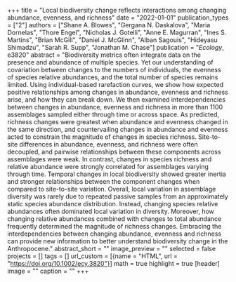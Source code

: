 +++
title = "Local biodiversity change reflects interactions among changing abundance, evenness, and richness"
date = "2022-01-01"
publication_types = ["2"]
authors = ["Shane A. Blowes", "Gergana N. Daskalova", "Maria Dornelas", "Thore Engel", "Nicholas J. Gotelli", "Anne E. Magurran", "Ines S. Martins", "Brian McGill", "Daniel J. McGlinn", "Alban Sagouis", "Hideyasu Shimadzu", "Sarah R. Supp", "Jonathan M. Chase"]
publication = "_Ecology_, e3820"
abstract = "Biodiversity metrics often integrate data on the presence and abundance of multiple species. Yet our understanding of covariation between changes to the numbers of individuals, the evenness of species relative abundances, and the total number of species remains limited. Using individual-based rarefaction curves, we show how expected positive relationships among changes in abundance, evenness and richness arise, and how they can break down. We then examined interdependencies between changes in abundance, evenness and richness in more than 1100 assemblages sampled either through time or across space. As predicted, richness changes were greatest when abundance and evenness changed in the same direction, and countervailing changes in abundance and evenness acted to constrain the magnitude of changes in species richness. Site-to-site differences in abundance, evenness, and richness were often decoupled, and pairwise relationships between these components across assemblages were weak. In contrast, changes in species richness and relative abundance were strongly correlated for assemblages varying through time. Temporal changes in local biodiversity showed greater inertia and stronger relationships between the component changes when compared to site-to-site variation. Overall, local variation in assemblage diversity was rarely due to repeated passive samples from an approximately static species abundance distribution. Instead, changing species relative abundances often dominated local variation in diversity. Moreover, how changing relative abundances combined with changes to total abundance frequently determined the magnitude of richness changes. Embracing the interdependencies between changing abundance, evenness and richness can provide new information to better understand biodiversity change in the Anthropocene."
abstract_short = ""
image_preview = ""
selected = false
projects = []
tags = []
url_custom = [{name = "HTML", url = "https://doi.org/10.1002/ecy.3820"}]
math = true
highlight = true
[header]
image = ""
caption = ""
+++
